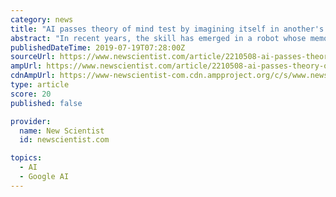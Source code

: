 ```yaml
---
category: news
title: "AI passes theory of mind test by imagining itself in another's shoes"
abstract: "In recent years, the skill has emerged in a robot whose memories are modelled on human brains and in DeepMind’s ToM-net, which understands that others can have false beliefs. Sibling rivalry: How birth order affects your personality and health The super ..."
publishedDateTime: 2019-07-19T07:28:00Z
sourceUrl: https://www.newscientist.com/article/2210508-ai-passes-theory-of-mind-test-by-imagining-itself-in-anothers-shoes/
ampUrl: https://www.newscientist.com/article/2210508-ai-passes-theory-of-mind-test-by-imagining-itself-in-anothers-shoes/amp/
cdnAmpUrl: https://www-newscientist-com.cdn.ampproject.org/c/s/www.newscientist.com/article/2210508-ai-passes-theory-of-mind-test-by-imagining-itself-in-anothers-shoes/amp/
type: article
score: 20
published: false

provider:
  name: New Scientist
  id: newscientist.com

topics:
  - AI
  - Google AI
---
```

